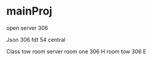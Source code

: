 # mainProj
open server 306

Json 306
fdt 54 central

Class tow room server 
room one 306 H
room tow 306 E



